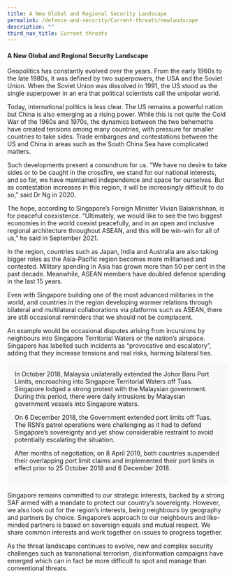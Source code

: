 ```yaml
---
title: A New Global and Regional Security Landscape
permalink: /defence-and-security/Current-threats/newlandscape
description: ""
third_nav_title: Current threats
---
```

#### A New Global and Regional Security Landscape

Geopolitics has constantly evolved over the years. From the early 1960s to the late 1980s, it was defined by two superpowers, the USA and the Soviet Union. When the Soviet Union was dissolved in 1991, the US stood as the single superpower in an era that political scientists call the unipolar world.

Today, international politics is less clear. The US remains a powerful nation but China is also emerging as a rising power. While this is not quite the Cold War of the 1960s and 1970s, the dynamics between the two behemoths have created tensions among many countries, with pressure for smaller countries to take sides. Trade embargoes and contestations between the US and China in areas such as the South China Sea have complicated matters.

Such developments present a conundrum for us. “We have no desire to take sides or to be caught in the crossfire, we stand for our national interests, and so far, we have maintained independence and space for ourselves. But as contestation increases in this region, it will be increasingly difficult to do so,” said Dr Ng in 2020.

The hope, according to Singapore’s Foreign Minister Vivian Balakrishnan, is for peaceful coexistence. “Ultimately, we would like to see the two biggest economies in the world coexist peacefully, and in an open and inclusive regional architecture throughout ASEAN, and this will be win-win for all of us,” he said in September 2021.

In the region, countries such as Japan, India and Australia are also taking bigger roles as the Asia-Pacific region becomes more militarised and contested. Military spending in Asia has grown more than 50 per cent in the past decade. Meanwhile, ASEAN members have doubled defence spending in the last 15 years.

Even with Singapore building one of the most advanced militaries in the world, and countries in the region developing warmer relations through bilateral and multilateral collaborations via platforms such as ASEAN, there are still occasional reminders that we should not be complacent. 

An example would be occasional disputes arising from incursions by neighbours into Singapore Territorial Waters or the nation’s airspace. Singapore has labelled such incidents as “provocative and escalatory”, adding that they increase tensions and real risks, harming bilateral ties. 

<div style="border:0px solid #0505f8;background-color:#f8f8f8;padding:1.2em;">
In October 2018, Malaysia unilaterally extended the Johor Baru Port Limits, encroaching into Singapore Territorial Waters off Tuas. Singapore lodged a strong protest with the Malaysian government. During this period, there were daily intrusions by Malaysian government vessels into Singapore waters. 

On 6 December 2018, the Government extended port limits off Tuas. The RSN’s patrol operations were challenging as it had to defend Singapore’s sovereignty and yet show considerable restraint to avoid potentially escalating the situation. 
	
After months of negotiation, on 8 April 2019, both countries suspended their overlapping port limit claims and implemented their port limits in effect prior to 25 October 2018 and 6 December 2018. 
</div>

Singapore remains committed to our strategic interests, backed by a strong SAF armed with a mandate to protect our country’s sovereignty. However, we also look out for the region’s interests, being neighbours by geography and partners by choice. Singapore’s approach to our neighbours and like-minded partners is based on sovereign equals and mutual respect. We share common interests and work together on issues to progress together. 

As the threat landscape continues to evolve, new and complex security challenges such as transnational terrorism, disinformation campaigns have emerged which can in fact be more difficult to spot and manage than conventional threats.